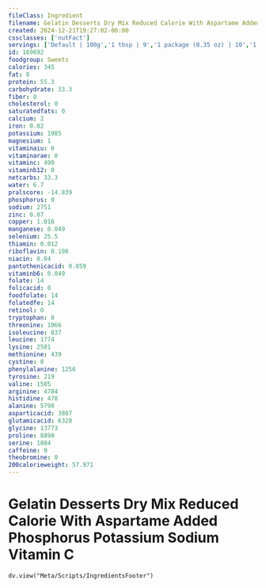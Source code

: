 ```yaml
---
fileClass: Ingredient
filename: Gelatin Desserts Dry Mix Reduced Calorie With Aspartame Added Phosphorus Potassium Sodium Vitamin C
created: 2024-12-21T19:27:02-06:00
cssclasses: ['nutFact']
servings: ['Default | 100g','1 tbsp | 9','1 package (0.35 oz) | 10','1 portion, amount to make 1/2 cup | 2.5']
id: 169692
foodgroup: Sweets
calories: 345
fat: 0
protein: 55.3
carbohydrate: 33.3
fiber: 0
cholesterol: 0
saturatedfats: 0
calcium: 2
iron: 0.02
potassium: 1985
magnesium: 1
vitaminaiu: 0
vitaminarae: 0
vitaminc: 490
vitaminb12: 0
netcarbs: 33.3
water: 6.7
pralscore: -14.839
phosphorus: 0
sodium: 2751
zinc: 0.07
copper: 1.016
manganese: 0.049
selenium: 25.5
thiamin: 0.012
riboflavin: 0.108
niacin: 0.04
pantothenicacid: 0.059
vitaminb6: 0.049
folate: 14
folicacid: 0
foodfolate: 14
folatedfe: 14
retinol: 0
tryptophan: 0
threonine: 1066
isoleucine: 837
leucine: 1774
lysine: 2501
methionine: 439
cystine: 0
phenylalanine: 1256
tyrosine: 219
valine: 1505
arginine: 4784
histidine: 478
alanine: 5790
asparticacid: 3807
glutamicacid: 6328
glycine: 13773
proline: 8890
serine: 1884
caffeine: 0
theobromine: 0
200calorieweight: 57.971
---
```


# Gelatin Desserts Dry Mix Reduced Calorie With Aspartame Added Phosphorus Potassium Sodium Vitamin C

```dataviewjs
dv.view("Meta/Scripts/IngredientsFooter")
```